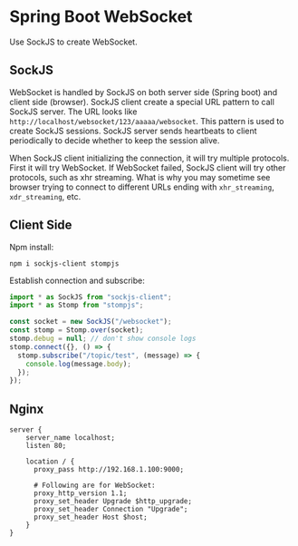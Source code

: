 # Spring Boot WebSocket

Use SockJS to create WebSocket.

## SockJS

WebSocket is handled by SockJS on both server side (Spring boot) and client side (browser).
SockJS client create a special URL pattern to call SockJS server.
The URL looks like `http://localhost/websocket/123/aaaaa/websocket`. This pattern is used to create SockJS sessions.
SockJS server sends heartbeats to client periodically to decide whether to keep the session alive.

When SockJS client initializing the connection, it will try multiple protocols.
First it will try WebSocket. If WebSocket failed, SockJS client will try other protocols, such as xhr streaming.
What is why you may sometime see browser trying to connect to different URLs ending with `xhr_streaming`,
`xdr_streaming`, etc.

## Client Side

Npm install:

```
npm i sockjs-client stompjs
```

Establish connection and subscribe:

```typescript
import * as SockJS from "sockjs-client";
import * as Stomp from "stompjs";

const socket = new SockJS("/websocket");
const stomp = Stomp.over(socket);
stomp.debug = null; // don't show console logs
stomp.connect({}, () => {
  stomp.subscribe("/topic/test", (message) => {
    console.log(message.body);
  });
});
```

## Nginx

```
server {
    server_name localhost;
    listen 80;

    location / {
      proxy_pass http://192.168.1.100:9000;

      # Following are for WebSocket:
      proxy_http_version 1.1;
      proxy_set_header Upgrade $http_upgrade;
      proxy_set_header Connection "Upgrade";
      proxy_set_header Host $host;
    }
}
```
